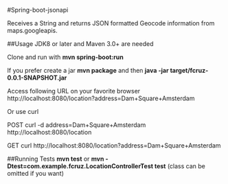 #Spring-boot-jsonapi

Receives a String and returns JSON formatted Geocode information from maps.googleapis.

##Usage
JDK8 or later and Maven 3.0+ are needed

Clone and run with **mvn spring-boot:run** 

If you prefer create a jar **mvn package** and then **java -jar target/fcruz-0.0.1-SNAPSHOT.jar**

Access following URL on your favorite browser
http://localhost:8080/location?address=Dam+Square+Amsterdam

Or use curl

POST
curl -d address=Dam+Square+Amsterdam http://localhost:8080/location

GET
curl http://localhost:8080/location?address=Dam+Square+Amsterdam


##Running Tests
**mvn test** or **mvn -Dtest=com.example.fcruz.LocationControllerTest test**
(class can be omitted if you want)

